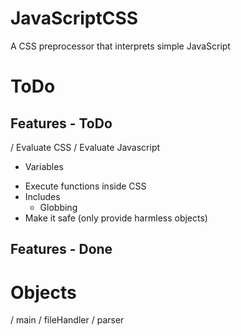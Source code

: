 # JavaScriptCSS
A CSS preprocessor that interprets simple JavaScript

# ToDo

## Features - ToDo
/ Evaluate CSS
/ Evaluate Javascript
- Variables
* Execute functions inside CSS
* Includes
  * Globbing
* Make it safe (only provide harmless objects)

## Features - Done

# Objects
/ main
/ fileHandler
/ parser
